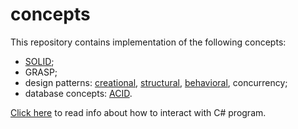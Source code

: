 # concepts 

This repository contains implementation of the following concepts: 
- [SOLID](docs/solid.md); 
- GRASP; 
- design patterns: [creational](docs/design/creational.md), [structural](docs/design/structural.md), [behavioral](docs/design/behavioral.md), concurrency;
- database concepts: [ACID](docs/databases/acid.md). 

[Click here](concepts-cs/README.md) to read info about how to interact with C# program. 

